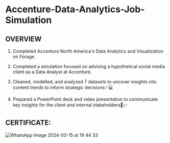 # Accenture-Data-Analytics-Job-Simulation

## OVERVIEW

1) Completed Accenture North America's Data Analytics and Visualization on Forage.

2) Completed a simulation focused on advising a hypothetical social media client as a Data Analyst at Accenture.

3) Cleaned, modelled, and analyzed 7 datasets to uncover insights into content trends to inform strategic decisions✨💻

4) Prepared a PowerPoint deck and video presentation to communicate key insights for the client and internal stakeholders📄📈
   
## CERTIFICATE:

![WhatsApp Image 2024-03-15 at 19 44 33](https://github.com/muskansinghal14/Accenture-Data-Analytics-Job-Simulation/assets/140623673/9b644107-5b95-44e2-abd1-4fa97ef6ec2e)
















